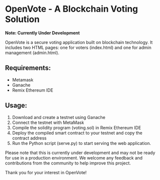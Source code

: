 # OpenVote - A Blockchain Voting Solution

**Note: Currently Under Development**

OpenVote is a secure voting application built on blockchain technology. It includes two HTML pages: one for voters (index.html) and one for admin management (admin.html).

## Requirements:
- Metamask
- Ganache
- Remix Ethereum IDE

## Usage:
1. Download and create a testnet using Ganache
2. Connect the testnet with MetaMask
3. Compile the solidity program (voting.sol) in Remix Ethereum IDE
4. Deploy the compiled smart contract to your testnet and copy the contract address
5. Run the Python script (serve.py) to start serving the web application.

Please note that this is currently under development and may not be ready for use in a production environment. We welcome any feedback and contributions from the community to help improve this project.

Thank you for your interest in OpenVote!
